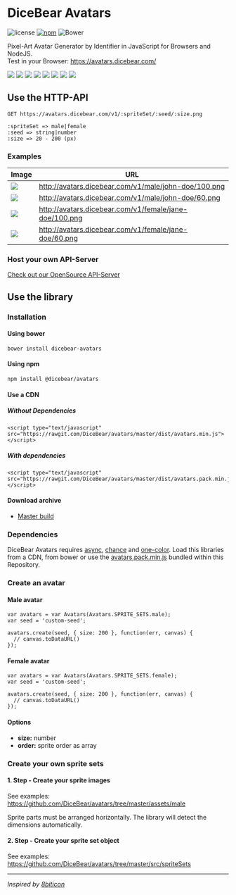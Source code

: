 # DiceBear Avatars

![license](https://img.shields.io/github/license/dicebear/avatars.svg)
[![npm](https://img.shields.io/npm/v/@dicebear/avatars.svg)](https://www.npmjs.com/package/@dicebear/avatars)
![Bower](https://img.shields.io/bower/v/dicebear-avatars.svg)

Pixel-Art Avatar Generator by Identifier in JavaScript for Browsers and NodeJS.  
Test in your Browser: <https://avatars.dicebear.com/>

![](http://avatars.dicebear.com/v1/female/1/60.png)
![](http://avatars.dicebear.com/v1/male/3/60.png)
![](http://avatars.dicebear.com/v1/female/3/60.png)
![](http://avatars.dicebear.com/v1/male/8/60.png)
![](http://avatars.dicebear.com/v1/female/31/60.png)
![](http://avatars.dicebear.com/v1/male/83/60.png)
![](http://avatars.dicebear.com/v1/female/33/60.png)
![](http://avatars.dicebear.com/v1/male/88/60.png)


## Use the HTTP-API

```
GET https://avatars.dicebear.com/v1/:spriteSet/:seed/:size.png
```

```
:spriteSet => male|female
:seed => string|number
:size => 20 - 200 (px)
```

### Examples

| Image                                                       | URL                                                      |
| ----------------------------------------------------------- | -------------------------------------------------------- |
| ![](http://avatars.dicebear.com/v1/male/john-doe/100.png)   | <http://avatars.dicebear.com/v1/male/john-doe/100.png>   |
| ![](http://avatars.dicebear.com/v1/male/john-doe/60.png)    | <http://avatars.dicebear.com/v1/male/john-doe/60.png>    |
| ![](http://avatars.dicebear.com/v1/female/jane-doe/100.png) | <http://avatars.dicebear.com/v1/female/jane-doe/100.png> |
| ![](http://avatars.dicebear.com/v1/female/jane-doe/60.png)  | <http://avatars.dicebear.com/v1/female/jane-doe/60.png>  |


### Host your own API-Server
[Check out our OpenSource API-Server](https://github.com/DiceBear/avatars-server)


## Use the library

### Installation

#### Using bower

```
bower install dicebear-avatars
```

#### Using npm

```
npm install @dicebear/avatars
```

#### Use a CDN

##### Without Dependencies

```
<script type="text/javascript" src="https://rawgit.com/DiceBear/avatars/master/dist/avatars.min.js"></script>
```

##### With dependencies

```
<script type="text/javascript" src="https://rawgit.com/DiceBear/avatars/master/dist/avatars.pack.min.js"></script>
```

#### Download archive

- [Master build](https://github.com/DiceBear/avatars/archive/master.zip)

### Dependencies

DiceBear Avatars requires [async](https://github.com/caolan/async), [chance](https://github.com/chancejs/chancejs) and [one-color](https://github.com/One-com/one-color). Load this libraries from a CDN, from bower or use the [avatars.pack.min.js](https://github.com/DiceBear/avatars/blob/master/dist/avatars.pack.min.js) bundled within this Repository.

### Create an avatar

#### Male avatar

```
var avatars = var Avatars(Avatars.SPRITE_SETS.male);
var seed = 'custom-seed';

avatars.create(seed, { size: 200 }, function(err, canvas) {
  // canvas.toDataURL()
});
```

#### Female avatar

```
var avatars = var Avatars(Avatars.SPRITE_SETS.female);
var seed = 'custom-seed';

avatars.create(seed, { size: 200 }, function(err, canvas) {
  // canvas.toDataURL()
});
```

#### Options

- **size:** number
- **order:** sprite order as array


### Create your own sprite sets

#### 1. Step - Create your sprite images

See examples: <https://github.com/DiceBear/avatars/tree/master/assets/male>

Sprite parts must be arranged horizontally. The library will detect the dimensions automatically.

#### 2. Step - Create your sprite set object

See examples: <https://github.com/DiceBear/avatars/tree/master/src/spriteSets>

--------
_Inspired by [8biticon](https://github.com/matveyco/8biticon)_
